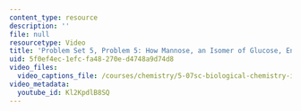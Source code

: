 ```yaml
---
content_type: resource
description: ''
file: null
resourcetype: Video
title: 'Problem Set 5, Problem 5: How Mannose, an Isomer of Glucose, Enters Glycolysis'
uid: 5f0ef4ec-1efc-fa48-270e-d4748a9d74d8
video_files:
  video_captions_file: /courses/chemistry/5-07sc-biological-chemistry-i-fall-2013/resource-index/problem-set-5-problem-5-how-mannose-an-isomer-of-glucose-enters-glycolysis/Kl2KpdlB8SQ.vtt
video_metadata:
  youtube_id: Kl2KpdlB8SQ
---
```

